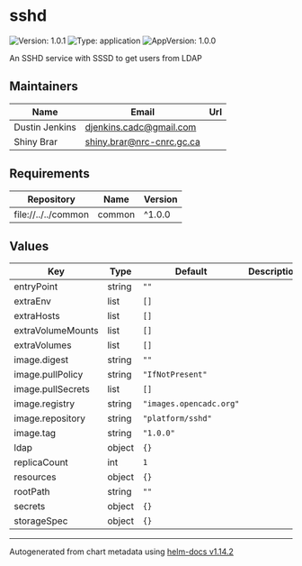 # sshd

![Version: 1.0.1](https://img.shields.io/badge/Version-1.0.1-informational?style=flat-square) ![Type: application](https://img.shields.io/badge/Type-application-informational?style=flat-square) ![AppVersion: 1.0.0](https://img.shields.io/badge/AppVersion-1.0.0-informational?style=flat-square)

An SSHD service with SSSD to get users from LDAP

## Maintainers

| Name | Email | Url |
| ---- | ------ | --- |
| Dustin Jenkins | <djenkins.cadc@gmail.com> |  |
| Shiny Brar | <shiny.brar@nrc-cnrc.gc.ca> |  |

## Requirements

| Repository | Name | Version |
|------------|------|---------|
| file://../../common | common | ^1.0.0 |

## Values

| Key | Type | Default | Description |
|-----|------|---------|-------------|
| entryPoint | string | `""` |  |
| extraEnv | list | `[]` |  |
| extraHosts | list | `[]` |  |
| extraVolumeMounts | list | `[]` |  |
| extraVolumes | list | `[]` |  |
| image.digest | string | `""` |  |
| image.pullPolicy | string | `"IfNotPresent"` |  |
| image.pullSecrets | list | `[]` |  |
| image.registry | string | `"images.opencadc.org"` |  |
| image.repository | string | `"platform/sshd"` |  |
| image.tag | string | `"1.0.0"` |  |
| ldap | object | `{}` |  |
| replicaCount | int | `1` |  |
| resources | object | `{}` |  |
| rootPath | string | `""` |  |
| secrets | object | `{}` |  |
| storageSpec | object | `{}` |  |

----------------------------------------------
Autogenerated from chart metadata using [helm-docs v1.14.2](https://github.com/norwoodj/helm-docs/releases/v1.14.2)

